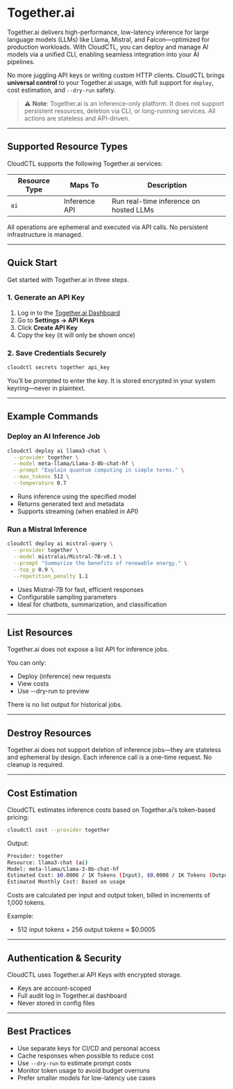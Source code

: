 # Together.ai

Together.ai delivers high-performance, low-latency inference for large language models (LLMs) like Llama, Mistral, and Falcon—optimized for production workloads. With CloudCTL, you can deploy and manage AI models via a unified CLI, enabling seamless integration into your AI pipelines.

No more juggling API keys or writing custom HTTP clients. CloudCTL brings **universal control** to your Together.ai usage, with full support for `deploy`, cost estimation, and `--dry-run` safety.

> ⚠️ **Note**: Together.ai is an inference-only platform. It does not support persistent resources, deletion via CLI, or long-running services. All actions are stateless and API-driven.

---

## Supported Resource Types

CloudCTL supports the following Together.ai services:

| Resource Type | Maps To       | Description                            |
| ------------- | ------------- | -------------------------------------- |
| `ai`        | Inference API | Run real-time inference on hosted LLMs |

All operations are ephemeral and executed via API calls. No persistent infrastructure is managed.

---

## Quick Start

Get started with Together.ai in three steps.

### 1. Generate an API Key

1. Log in to the [Together.ai Dashboard](https://api.together.ai)
2. Go to **Settings → API Keys**
3. Click **Create API Key**
4. Copy the key (it will only be shown once)

### 2. Save Credentials Securely

```bash
cloudctl secrets together api_key
```

You’ll be prompted to enter the key. It is stored encrypted in your system keyring—never in plaintext.

---

## Example Commands

### Deploy an AI Inference Job

```bash
cloudctl deploy ai llama3-chat \
  --provider together \
  --model meta-llama/Llama-3-8b-chat-hf \
  --prompt "Explain quantum computing in simple terms." \
  --max_tokens 512 \
  --temperature 0.7
```

* Runs inference using the specified model
* Returns generated text and metadata
* Supports streaming (when enabled in API)

### Run a Mistral Inference

```bash
cloudctl deploy ai mistral-query \
  --provider together \
  --model mistralai/Mistral-7B-v0.1 \
  --prompt "Summarize the benefits of renewable energy." \
  --top_p 0.9 \
  --repetition_penalty 1.1
```

* Uses Mistral-7B for fast, efficient responses
* Configurable sampling parameters
* Ideal for chatbots, summarization, and classification

---

## List Resources

Together.ai does not expose a list API for inference jobs.

You can only:

* Deploy (inference) new requests
* View costs
* Use --dry-run to preview

There is no list output for historical jobs.

---

## Destroy Resources

Together.ai does not support deletion of inference jobs—they are stateless and ephemeral by design.
Each inference call is a one-time request. No cleanup is required.

---

## Cost Estimation

CloudCTL estimates inference costs based on Together.ai’s token-based pricing:

```bash
cloudctl cost --provider together
```

Output:

```bash
Provider: together
Resource: llama3-chat (ai)
Model: meta-llama/Llama-3-8b-chat-hf
Estimated Cost: $0.0006 / 1K Tokens (Input), $0.0008 / 1K Tokens (Output)
Estimated Monthly Cost: Based on usage
```

Costs are calculated per input and output token, billed in increments of 1,000 tokens.

Example:

* 512 input tokens + 256 output tokens ≈ $0.0005

---

## Authentication & Security

CloudCTL uses Together.ai API Keys with encrypted storage.

* Keys are account-scoped
* Full audit log in Together.ai dashboard
* Never stored in config files

---

## Best Practices

* Use separate keys for CI/CD and personal access
* Cache responses when possible to reduce cost
* Use `--dry-run` to estimate prompt costs
* Monitor token usage to avoid budget overruns
* Prefer smaller models for low-latency use cases
